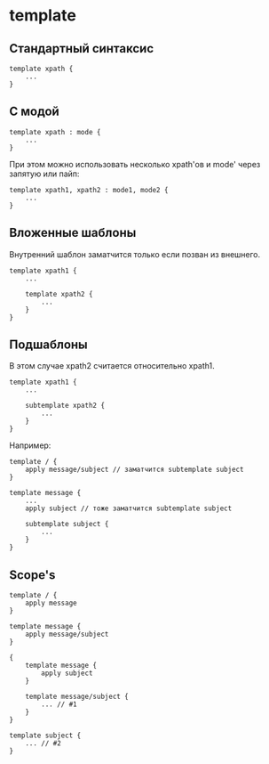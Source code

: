 template
========

Стандартный синтаксис
---------------------

    template xpath {
        ...
    }

С модой
-------

    template xpath : mode {
        ...
    }

При этом можно использовать несколько xpath'ов и mode' через запятую или пайп:

    template xpath1, xpath2 : mode1, mode2 {
        ...
    }

Вложенные шаблоны
-----------------
Внутренний шаблон заматчится только если позван из внешнего.

    template xpath1 {
        ...

        template xpath2 {
            ...
        }
    }

Подшаблоны
----------
В этом случае xpath2 считается относительно xpath1.

    template xpath1 {
        ...

        subtemplate xpath2 {
            ...
        }
    }

Например:

    template / {
        apply message/subject // заматчится subtemplate subject
    }

    template message {
        ...
        apply subject // тоже заматчится subtemplate subject

        subtemplate subject {
            ...
        }
    }

Scope's
-------

    template / {
        apply message
    }

    template message {
        apply message/subject
    }

    {
        template message {
            apply subject
        }

        template message/subject {
            ... // #1
        }
    }

    template subject {
        ... // #2
    }


